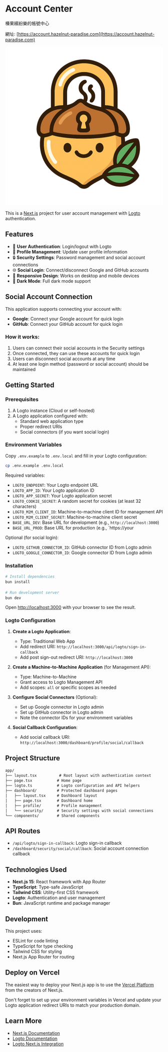 # Account Center

榛果繽紛樂的帳號中心

網址: [https://account.hazelnut-paradise.com](https://account.hazelnut-paradise.com)

![logo](AccountCenter.png)

This is a [Next.js](https://nextjs.org) project for user account management with [Logto](https://logto.io) authentication.

## Features

- 🔐 **User Authentication**: Login/logout with Logto
- 👤 **Profile Management**: Update user profile information
- 🔒 **Security Settings**: Password management and social account connections
- 🌐 **Social Login**: Connect/disconnect Google and GitHub accounts
- 📱 **Responsive Design**: Works on desktop and mobile devices
- 🌙 **Dark Mode**: Full dark mode support

## Social Account Connection

This application supports connecting your account with:
- **Google**: Connect your Google account for quick login
- **GitHub**: Connect your GitHub account for quick login

### How it works:
1. Users can connect their social accounts in the Security settings
2. Once connected, they can use these accounts for quick login
3. Users can disconnect social accounts at any time
4. At least one login method (password or social account) should be maintained

## Getting Started

### Prerequisites

1. A Logto instance (Cloud or self-hosted)
2. A Logto application configured with:
   - Standard web application type
   - Proper redirect URIs
   - Social connectors (if you want social login)

### Environment Variables

Copy `.env.example` to `.env.local` and fill in your Logto configuration:

```bash
cp .env.example .env.local
```

Required variables:
- `LOGTO_ENDPOINT`: Your Logto endpoint URL
- `LOGTO_APP_ID`: Your Logto application ID
- `LOGTO_APP_SECRET`: Your Logto application secret
- `LOGTO_COOKIE_SECRET`: A random secret for cookies (at least 32 characters)
- `LOGTO_M2M_CLIENT_ID`: Machine-to-machine client ID for management API
- `LOGTO_M2M_CLIENT_SECRET`: Machine-to-machine client secret
- `BASE_URL_DEV`: Base URL for development (e.g., `http://localhost:3000`)
- `BASE_URL_PROD`: Base URL for production (e.g., `https://your

Optional (for social login):
- `LOGTO_GITHUB_CONNECTOR_ID`: GitHub connector ID from Logto admin
- `LOGTO_GOOGLE_CONNECTOR_ID`: Google connector ID from Logto admin

### Installation

```bash
# Install dependencies
bun install

# Run development server
bun dev
```

Open [http://localhost:3000](http://localhost:3000) with your browser to see the result.

### Logto Configuration

1. **Create a Logto Application**:
   - Type: Traditional Web App
   - Add redirect URI: `http://localhost:3000/api/logto/sign-in-callback`
   - Add post sign-out redirect URI: `http://localhost:3000`

2. **Create a Machine-to-Machine Application** (for Management API):
   - Type: Machine-to-Machine
   - Grant access to Logto Management API
   - Add scopes: `all` or specific scopes as needed

3. **Configure Social Connectors** (Optional):
   - Set up Google connector in Logto admin
   - Set up GitHub connector in Logto admin
   - Note the connector IDs for your environment variables

4. **Social Callback Configuration**:
   - Add social callback URI: `http://localhost:3000/dashboard/profile/social/callback`

## Project Structure

```
app/
├── layout.tsx          # Root layout with authentication context
├── page.tsx           # Home page
├── logto.ts           # Logto configuration and API helpers
├── dashboard/         # Protected dashboard pages
│   ├── layout.tsx     # Dashboard layout
│   ├── page.tsx       # Dashboard home
│   ├── profile/       # Profile management
│   └── security/      # Security settings with social connections
└── components/        # Shared components
```

## API Routes

- `/api/logto/sign-in-callback`: Logto sign-in callback
- `/dashboard/security/social/callback`: Social account connection callback

## Technologies Used

- **Next.js 15**: React framework with App Router
- **TypeScript**: Type-safe JavaScript
- **Tailwind CSS**: Utility-first CSS framework
- **Logto**: Authentication and user management
- **Bun**: JavaScript runtime and package manager

## Development

This project uses:
- ESLint for code linting
- TypeScript for type checking
- Tailwind CSS for styling
- Next.js App Router for routing

## Deploy on Vercel

The easiest way to deploy your Next.js app is to use the [Vercel Platform](https://vercel.com/new?utm_medium=default-template&filter=next.js&utm_source=create-next-app&utm_campaign=create-next-app-readme) from the creators of Next.js.

Don't forget to set up your environment variables in Vercel and update your Logto application redirect URIs to match your production domain.

## Learn More

- [Next.js Documentation](https://nextjs.org/docs)
- [Logto Documentation](https://docs.logto.io/)
- [Logto Next.js Integration](https://docs.logto.io/quick-starts/next-js/)

````
